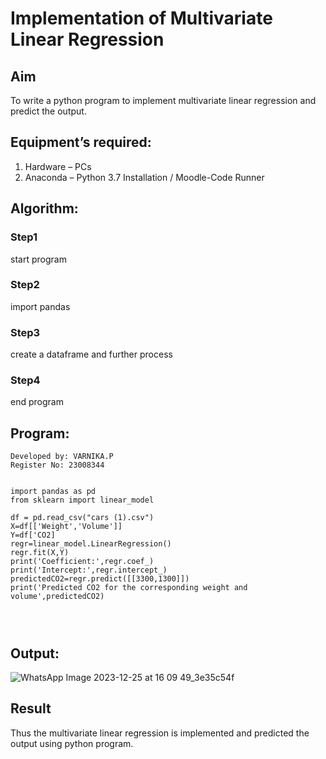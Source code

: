 # Implementation of Multivariate Linear Regression
## Aim
To write a python program to implement multivariate linear regression and predict the output.
## Equipment’s required:
1.	Hardware – PCs
2.	Anaconda – Python 3.7 Installation / Moodle-Code Runner
## Algorithm:
### Step1
start program

### Step2
import pandas

### Step3
create a dataframe and further process

### Step4
end program


## Program:
```
Developed by: VARNIKA.P
Register No: 23008344


import pandas as pd
from sklearn import linear_model

df = pd.read_csv("cars (1).csv")
X=df[['Weight','Volume']]
Y=df['CO2]
regr=linear_model.LinearRegression()
regr.fit(X,Y)
print('Coefficient:',regr.coef_)
print('Intercept:',regr.intercept_)
predictedCO2=regr.predict([[3300,1300]])
print('Predicted CO2 for the corresponding weight and volume',predictedCO2)




```
## Output:

![WhatsApp Image 2023-12-25 at 16 09 49_3e35c54f](https://github.com/23008344/Multivariate-Linear-Regression/assets/145742655/c94fa00f-3e38-4946-b5b7-254669a25e5b)



## Result
Thus the multivariate linear regression is implemented and predicted the output using python program.
